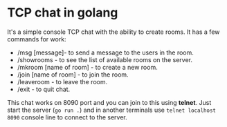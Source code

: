 # TCP chat in golang

It's a simple console TCP chat with the ability to create rooms. 
It has a few commands for work:
- /msg [message]- to send a message to the users in the room.
- /showrooms - to see the list of available rooms on the server.
- /mkroom [name of room] - to create a new room.
- /join [name of room] - to join the room.
- /leaveroom - to leave the room.
- /exit - to quit chat.

This chat works on 8090 port and you can join to this using **telnet**. Just start the server (`go run .`) and in another terminals use `telnet localhost 8090` console line to connect to the server.
